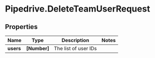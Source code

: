 # Pipedrive.DeleteTeamUserRequest

## Properties

Name | Type | Description | Notes
------------ | ------------- | ------------- | -------------
**users** | **[Number]** | The list of user IDs | 


